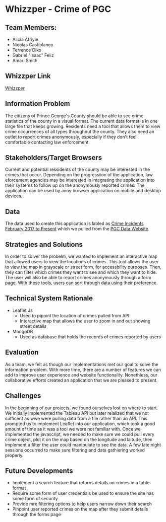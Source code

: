 # Whizzper - Crime of PGC 

## Team Members:
  * Alicia Afriyie
  * Nicolas Castiblanco
  * Terrence Diko
  * Gabriel "Isaac" Feliz
  * Amari Smith
  
## Whizzper Link
[Whizzper](https://whizzper.herokuapp.com/)

## Information Problem
The citizens of Prince George's County should be able to see crime statistics of the county in a visual format. The current data format is in one large file that keeps growing. Residents need a tool that allows them to view crime occurrences of all types throughout the county. They also need an outlet to report crimes anonymously, especially if they don't feel comfortable contacting law enforcement. 

## Stakeholders/Target Browsers
Current and potential ressidents of the county may be interested in the crimes that occur. Depending on the progressiion of the application, law eforcement agencies may be interested in integrating the application into their systems to follow up on the anonymously reported crimes.
The application can be used by anny browser application on mobile and desktop devices. 

## Data
The data used to create this application is labled as [Crime Incidents February 2017 to Present](https://data.princegeorgescountymd.gov/Public-Safety/Crime-Incidents-February-2017-to-Present/wb4e-w4nf/data) which we pulled from the [PGC Data Website](https://data.princegeorgescountymd.gov/).

## Strategies and Solutions
In order to solver the probelm, we wanted to implement an interactive map that allowed users to view the locations of crimes. This tool allows the user to view the map in grayscale or street form, for accessbility purposes. Then, they can filter which crimes they want to see and which they want to hide. The user will also be able to report crimes anonymously through a form page. With these tools, users can sort through data using their preference. 

## Technical System Rationale
* Leaflet Js
  * Used to pipoint the location of crimes pulled from API
  * Interactive map that allows the user to zoom in and out showing street details
* MongoDB
  * Used as database that holds the records of crimes reported by users

## Evaluation
As a team, we felt as though our implementations met our goal to solve the information problem. With more time, there are a number of features we can add to improve user experience and website functionality. Nonethless, our collaborative efforts created an application that we are pleased to present. 

## Challenges
In the beginning of our projects, we found ourselves lost on where to start. We initially implemented the Tableau API but later relalized that we not sufficent as wwe were pulling data from a file rather than an API. This prompted us to implement Leaflet into our application, which took a good amount of time as it was a tool we were not familiar with. Once we implemented the javascript, we needed to make sure we could pull every crime object, plot it on the map based on the longitude and laitude, then implement a filter the user could manipulate to see the data. A few late night sessions occurred to make sure filtering and data gathiering worked properly.

## Future Developments
 * Implement a search feature that returns details on crimes in a table format
 * Require some form of user credentials be used to ensure the site has some form of security
 * Provide mre filtering options to help users narrow down their search
 * Pinpoint user reported crimes on the map after they submit details through the forms page

